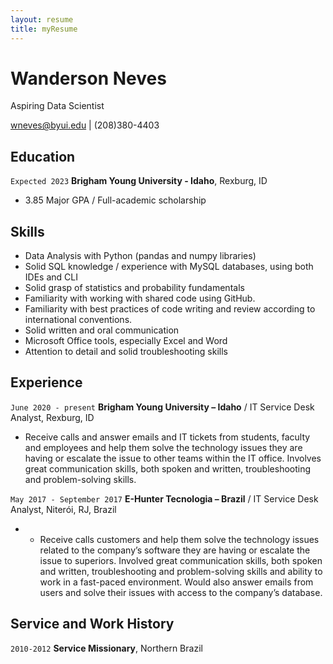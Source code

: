 ```yaml
---
layout: resume
title: myResume
---
```

# Wanderson Neves
Aspiring Data Scientist
<div id="webaddress">
<a href="wneves@byui.edu">wneves@byui.edu</a>
| (208)380-4403
</div>

<!-- https://www.monique.tech/the-art-of-markdown -->


## Education

`Expected 2023`
__Brigham Young University - Idaho__, Rexburg, ID

- 3.85 Major GPA / Full-academic scholarship

## Skills

- Data Analysis with Python (pandas and numpy libraries)
-	Solid SQL knowledge / experience with MySQL databases, using both IDEs and CLI
-	Solid grasp of statistics and probability fundamentals
-	Familiarity with working with shared code using GitHub.
-	Familiarity with best practices of code writing and review according to international conventions.
-	Solid written and oral communication
-	Microsoft Office tools, especially Excel and Word
-	Attention to detail and solid troubleshooting skills

## Experience

`June 2020 - present`
__Brigham Young University – Idaho__ / IT Service Desk Analyst, Rexburg, ID

- Receive calls and answer emails and IT tickets from students, faculty and employees and help them solve the technology issues they are having or escalate the issue to other teams within the IT office. Involves great communication skills, both spoken and written, troubleshooting and problem-solving skills.

`May 2017 - September 2017`
__E-Hunter Tecnologia – Brazil__ / IT Service Desk Analyst, Niterói, RJ, Brazil

- -	Receive calls customers and help them solve the technology issues related to the company’s software they are having or escalate the issue to superiors. Involved great communication skills, both spoken and written, troubleshooting and problem-solving skills and ability to work in a fast-paced environment. Would also answer emails from users and solve their issues with access to the company’s database.


## Service and Work History

`2010-2012`
__Service Missionary__, Northern Brazil



<!-- ### Footer

Last updated: May 2013 -->


